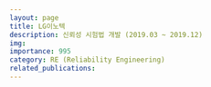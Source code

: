 ```yaml
---
layout: page
title: LG이노텍
description: 신뢰성 시험법 개발 (2019.03 ~ 2019.12)
img: 
importance: 995
category: RE (Reliability Engineering)
related_publications:
---
```


